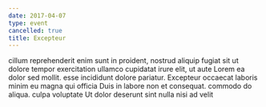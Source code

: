 ```yaml
---
date: 2017-04-07
type: event
cancelled: true
title: Excepteur
---
```

cillum reprehenderit enim sunt in proident, nostrud aliquip fugiat sit ut dolore tempor exercitation ullamco cupidatat irure elit, ut aute Lorem ea dolor sed mollit. esse incididunt dolore pariatur. Excepteur occaecat laboris minim eu magna qui officia Duis in labore non et consequat. commodo do aliqua. culpa voluptate Ut dolor deserunt sint nulla nisi ad velit